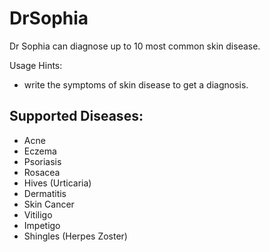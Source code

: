 # DrSophia
 
Dr Sophia can diagnose up to 10 most common skin disease.

Usage Hints:
- write the symptoms of skin disease to get a diagnosis.

## Supported Diseases:
- Acne
- Eczema
- Psoriasis
- Rosacea
- Hives (Urticaria)
- Dermatitis
- Skin Cancer
- Vitiligo
- Impetigo
- Shingles (Herpes Zoster)
